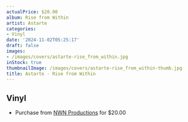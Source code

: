 ```yaml
---
actualPrice: $20.00
album: Rise from Within
artist: Astarte
categories:
- Vinyl
date: '2024-11-02T05:25:17'
draft: false
images:
- /images/covers/astarte-rise_from_within.jpg
inStock: true
thumbnailImage: /images/covers/astarte-rise_from_within-thumb.jpg
title: Astarte - Rise from Within
---
```


## Vinyl
* Purchase from [NWN Productions](http://shop.nwnprod.com/index.php?route=product/product&path=75&product_id=52391&sort=pd.name&order=ASC) for $20.00
